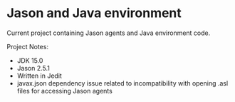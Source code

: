 # Jason and Java environment

Current project containing Jason agents and Java environment code.

Project Notes:
- JDK 15.0
- Jason 2.5.1
- Written in Jedit
- javax.json dependency issue related to incompatibility with opening .asl files for accessing Jason agents
